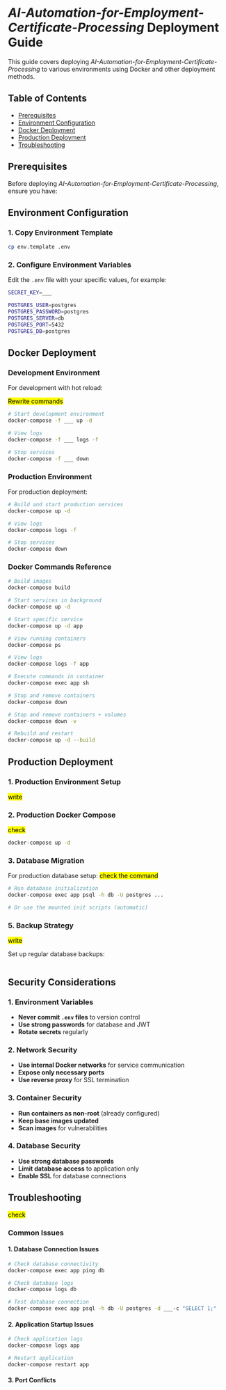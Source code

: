 # *AI-Automation-for-Employment-Certificate-Processing* Deployment Guide

This guide covers deploying *AI-Automation-for-Employment-Certificate-Processing* to various environments using Docker and other deployment methods.

## Table of Contents

- [Prerequisites](#prerequisites)
- [Environment Configuration](#environment-configuration)
- [Docker Deployment](#docker-deployment)
- [Production Deployment](#production-deployment)
- [Troubleshooting](#troubleshooting)

## Prerequisites

Before deploying *AI-Automation-for-Employment-Certificate-Processing*, ensure you have:



## Environment Configuration

### 1. Copy Environment Template

```bash
cp env.template .env
```

### 2. Configure Environment Variables

Edit the `.env` file with your specific values, for example:

```bash
SECRET_KEY=___

POSTGRES_USER=postgres
POSTGRES_PASSWORD=postgres
POSTGRES_SERVER=db
POSTGRES_PORT=5432
POSTGRES_DB=postgres
```

## Docker Deployment

### Development Environment

For development with hot reload:

<mark> Rewrite commands </mark>

```bash
# Start development environment
docker-compose -f ___ up -d

# View logs
docker-compose -f ___ logs -f

# Stop services
docker-compose -f ___ down
```

### Production Environment

For production deployment:

```bash
# Build and start production services
docker-compose up -d

# View logs
docker-compose logs -f

# Stop services
docker-compose down
```

### Docker Commands Reference

```bash
# Build images
docker-compose build

# Start services in background
docker-compose up -d

# Start specific service
docker-compose up -d app

# View running containers
docker-compose ps

# View logs
docker-compose logs -f app

# Execute commands in container
docker-compose exec app sh

# Stop and remove containers
docker-compose down

# Stop and remove containers + volumes
docker-compose down -v

# Rebuild and restart
docker-compose up -d --build
```

## Production Deployment

### 1. Production Environment Setup

<mark> write </mark>

### 2. Production Docker Compose

<mark> check </mark>

```bash
docker-compose up -d
```

### 3. Database Migration

For production database setup:
<mark> check the command </mark>
```bash
# Run database initialization
docker-compose exec app psql -h db -U postgres ...

# Or use the mounted init scripts (automatic)
```

### 5. Backup Strategy

<mark> write </mark>

Set up regular database backups:

```bash

```

## Security Considerations

### 1. Environment Variables

- **Never commit `.env` files** to version control
- **Use strong passwords** for database and JWT
- **Rotate secrets** regularly

### 2. Network Security

- **Use internal Docker networks** for service communication
- **Expose only necessary ports**
- **Use reverse proxy** for SSL termination

### 3. Container Security

- **Run containers as non-root** (already configured)
- **Keep base images updated**
- **Scan images** for vulnerabilities

### 4. Database Security

- **Use strong database passwords**
- **Limit database access** to application only
- **Enable SSL** for database connections

## Troubleshooting
<mark> check </mark>
### Common Issues

#### 1. Database Connection Issues

```bash
# Check database connectivity
docker-compose exec app ping db

# Check database logs
docker-compose logs db

# Test database connection
docker-compose exec app psql -h db -U postgres -d ___-c "SELECT 1;"
```

#### 2. Application Startup Issues

```bash
# Check application logs
docker-compose logs app

# Restart application
docker-compose restart app
```

#### 3. Port Conflicts

```bash

```